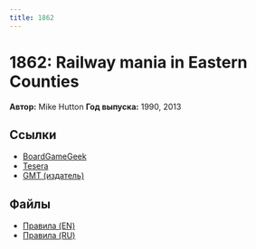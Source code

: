 ```yaml
---
title: 1862
---
```


# 1862: Railway mania in Eastern Counties

**Автор:** Mike Hutton
**Год выпуска:** 1990, 2013

## Ссылки

- [BoardGameGeek](https://boardgamegeek.com/boardgame/66837/1862-railway-mania-eastern-counties)
- [Tesera](https://tesera.ru/game/1862-railway-mania-in-the-eastern-counties/)
- [GMT (издатель)](https://www.gmtgames.com/p-692-1862-railway-mania-in-the-eastern-counties.aspx)

## Файлы

- [Правила (EN)](https://gmtwebsiteassets.s3-us-west-2.amazonaws.com/1862/1862_TRAIN_RULES-Final.pdf)
- [Правила (RU)](1862_EA_Rules_RU_20221227.pdf)
